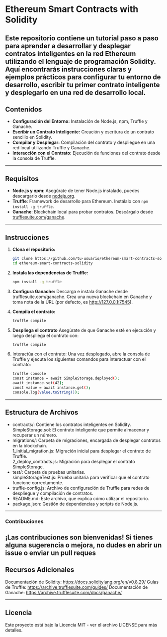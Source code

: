 # Ethereum Smart Contracts with Solidity

Este repositorio contiene un tutorial paso a paso para aprender a desarrollar y desplegar contratos inteligentes en la red Ethereum utilizando el lenguaje de programación Solidity. Aquí encontrarás instrucciones claras y ejemplos prácticos para configurar tu entorno de desarrollo, escribir tu primer contrato inteligente y desplegarlo en una red de desarrollo local.
---
## Contenidos

- **Configuración del Entorno:** Instalación de Node.js, npm, Truffle y Ganache.
- **Escribir un Contrato Inteligente:** Creación y escritura de un contrato sencillo en Solidity.
- **Compilar y Desplegar:** Compilación del contrato y despliegue en una red local utilizando Truffle y Ganache.
- **Interacción con el Contrato:** Ejecución de funciones del contrato desde la consola de Truffle.
---
## Requisitos

- **Node.js y npm**: Asegúrate de tener Node.js instalado, puedes descargarlo desde [nodejs.org](https://nodejs.org).
- **Truffle**: Framework de desarrollo para Ethereum. Instálalo con `npm install -g truffle`.
- **Ganache**: Blockchain local para probar contratos. Descárgalo desde [trufflesuite.com/ganache](https://www.trufflesuite.com/ganache).
---
## Instrucciones

1. **Clona el repositorio:**

   ```bash
   git clone https://github.com/tu-usuario/ethereum-smart-contracts-solidity.git
   cd ethereum-smart-contracts-solidity

2. **Instala las dependencias de Truffle:**

   ```bash
   npm install -g truffle
   
3. **Configura Ganache:**
Descarga e instala Ganache desde trufflesuite.com/ganache.
Crea una nueva blockchain en Ganache y toma nota de la URL (por defecto, es http://127.0.0.1:7545).

4. **Compila el contrato:**

   ```bash
   truffle compile

5. **Despliega el contrato**
Asegúrate de que Ganache esté en ejecución y luego despliega el contrato con:

   ```bash
   truffle compile

6. Interactúa con el contrato:
Una vez desplegado, abre la consola de Truffle y ejecuta los siguientes comandos para interactuar con el contrato:

   ```bash
   truffle console
   const instance = await SimpleStorage.deployed();
   await instance.set(42);
   const value = await instance.get();
   console.log(value.toString());
---
## Estructura de Archivos
- contracts/: Contiene los contratos inteligentes en Solidity.   <br> 
SimpleStorage.sol: El contrato inteligente que permite almacenar y recuperar un número.
- migrations/: Carpeta de migraciones, encargada de desplegar contratos en la blockchain. <br> 
  1_initial_migration.js: Migración inicial para desplegar el contrato de Truffle. <br> 
  2_deploy_contracts.js: Migración para desplegar el contrato SimpleStorage.
- test/: Carpeta de pruebas unitarias.  <br> 
  simpleStorageTest.js: Prueba unitaria para verificar que el contrato funcione correctamente.
- truffle-config.js: Archivo de configuración de Truffle para redes de despliegue y compilación de contratos.
- README.md: Este archivo, que explica cómo utilizar el repositorio.
- package.json: Gestión de dependencias y scripts de Node.js.

---
### Contribuciones
¡Las contribuciones son bienvenidas! Si tienes alguna sugerencia o mejora, no dudes en abrir un issue o enviar un pull reques
---

## Recursos Adicionales
Documentación de Solidity: https://docs.soliditylang.org/en/v0.8.29/
Guías de Truffle: https://archive.trufflesuite.com/guides/
Documentación de Ganache: https://archive.trufflesuite.com/docs/ganache/

---
## Licencia
Este proyecto está bajo la Licencia MIT - ver el archivo LICENSE para más detalles.



